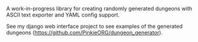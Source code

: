 A work-in-progress library for creating randomly generated dungeons with ASCII text exporter and YAML config support.

See my django web interface project to see examples of the generated dungeons (https://github.com/PinkieORG/dungeon_generator).
